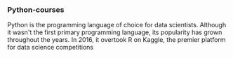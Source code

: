 ### Python-courses

Python is the programming language of choice for data scientists.
Although it wasn't the first primary programming language, its popularity has grown throughout the years.
In 2016, it overtook R on Kaggle, the premier platform for data science competitions
